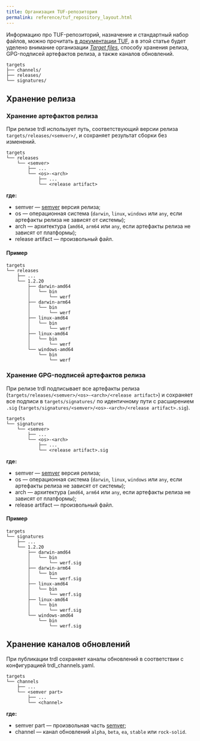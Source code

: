 ```yaml
---
title: Организация TUF-репозитория
permalink: reference/tuf_repository_layout.html
---
```


Информацию про TUF-репозиторий, назначение и стандартный набор файлов, можно прочитать [в документации TUF](https://theupdateframework.github.io/specification/latest/#the-repository), а в этой статье будет уделено внимание организации [_Target files_](https://theupdateframework.github.io/specification/latest/#target-files), способу хранения релиза, GPG-подписей артефактов релиза, а также каналов обновлений. 

```
targets
├── channels/
├── releases/
└── signatures/
```

## Хранение релиза

### Хранение артефактов релиза

При релизе trdl использует путь, соответствующий версии релиза `targets/releases/<semver>/`, и сохраняет результат сборки без изменений.

```
targets
└── releases
    └── <semver>
        ├── ...
        └── <os>-<arch>
            ├── ...
            └── <release artifact>
```

**где:**

- semver — [semver](https://semver.org/lang) версия релиза;
- os — операционная система (`darwin`, `linux`, `windows` или `any`, если артефакты релиза не зависят от системы);
- arch — архитектура (`amd64`, `arm64` или `any`, если артефакты релиза не зависят от платформы);
- release artifact — произвольный файл. 

#### Пример

````
targets
└── releases
    ├── ...
    └── 1.2.20
        ├── darwin-amd64
        │   └── bin
        │       └── werf
        ├── darwin-arm64
        │   └── bin
        │       └── werf
        ├── linux-amd64
        │   └── bin
        │       └── werf
        ├── linux-amd64
        │   └── bin
        │       └── werf
        └── windows-amd64
            └── bin
                └── werf
````

### Хранение GPG-подписей артефактов релиза

При релизе trdl подписывает все артефакты релиза (`targets/releases/<semver>/<os>-<arch>/<release artifact>`) и сохраняет все подписи в `targets/signatures/` по идентичному пути с расширением `.sig` (`targets/signatures/<semver>/<os>-<arch>/<release artifact>.sig`).

```
targets
└── signatures
    └── <semver>
        ├── ...
        └── <os>-<arch>
            ├── ...
            └── <release artifact>.sig
```

**где:**

- semver — [semver](https://semver.org/lang) версия релиза;
- os — операционная система (`darwin`, `linux`, `windows` или `any`, если артефакты релиза не зависят от системы);
- arch — архитектура (`amd64`, `arm64` или `any`, если артефакты релиза не зависят от платформы);
- release artifact — произвольный файл.

#### Пример

````
targets
└── signatures
    ├── ...
    └── 1.2.20
        ├── darwin-amd64
        │   └── bin
        │       └── werf.sig
        ├── darwin-arm64
        │   └── bin
        │       └── werf.sig
        ├── linux-amd64
        │   └── bin
        │       └── werf.sig
        ├── linux-amd64
        │   └── bin
        │       └── werf.sig
        └── windows-amd64
            └── bin
                └── werf.sig
````

## Хранение каналов обновлений

При публикации trdl сохраняет каналы обновлений в соответствии с конфигурацией trdl_channels.yaml.

```
targets
└── channels
    ├── ...
    └── <semver part>
        ├── ...
        └── <channel>
```

**где:**

- semver part — произвольная часть [semver](https://semver.org/lang);
- channel — канал обновлений `alpha`, `beta`, `ea`, `stable` или `rock-solid`. 
